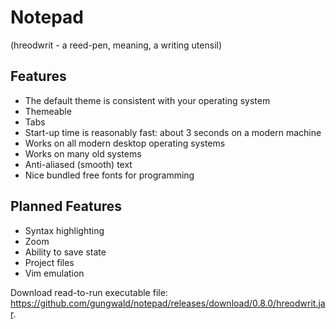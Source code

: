 # Notepad 
(hreodwrit - a reed-pen, meaning, a writing utensil)

## Features
- The default theme is consistent with your operating system
- Themeable
- Tabs
- Start-up time is reasonably fast: about 3 seconds on a modern machine
- Works on all modern desktop operating systems
- Works on many old systems
- Anti-aliased (smooth) text
- Nice bundled free fonts for programming

## Planned Features
- Syntax highlighting
- Zoom
- Ability to save state
- Project files
- Vim emulation

Download read-to-run executable file: https://github.com/gungwald/notepad/releases/download/0.8.0/hreodwrit.jar.

